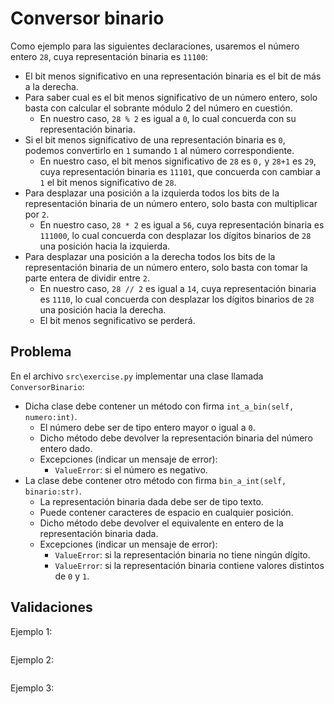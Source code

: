 Conversor binario
========================

Como ejemplo para las siguientes declaraciones, usaremos el número entero `28`,
cuya representación binaria es `11100`:

* El bit menos significativo en una representación binaria es el bit de más a
la derecha.
* Para saber cual es el bit menos significativo de un número entero,
solo basta con calcular el sobrante módulo 2 del número en cuestión.
    * En nuestro caso, `28 % 2` es igual a `0`, lo cual concuerda con su 
    representación binaria.
* Si el bit menos significativo de una representación binaria es `0`, podemos
convertirlo en `1` sumando `1` al número correspondiente.
    * En nuestro caso, el bit menos significativo de `28` es `0,` y `28+1` 
    es `29`, cuya representación binaria es `11101`, que concuerda con cambiar a `1`
    el bit menos significativo de `28`.
* Para desplazar una posición a la izquierda todos los bits de la 
representación binaria de un número entero, solo basta con multiplicar por `2`.
    * En nuestro caso, `28 * 2` es igual a `56`, cuya representación
    binaria es `111000`, lo cual concuerda con desplazar los dígitos binarios 
    de `28` una posición hacia la izquierda.
* Para desplazar una posición a la derecha todos los bits de la 
representación binaria de un número entero, solo basta con tomar la parte 
entera de dividir entre `2`.
    * En nuestro caso, `28 // 2` es igual a `14`, cuya representación
    binaria es `1110`, lo cual concuerda con desplazar los dígitos binarios de 
    `28` una posición hacia la derecha.
    * El bit menos segnificativo se perderá.


Problema
--------

En el archivo `src\exercise.py` implementar una clase llamada 
`ConversorBinario`:

* Dicha clase debe contener un método con firma `int_a_bin(self, numero:int)`.
    * El número debe ser de tipo entero mayor o igual a `0`.
    * Dicho método debe devolver la representación binaria del número entero dado.
    * Excepciones (indicar un mensaje de error):
        * `ValueError`: si el número es negativo.
* La clase debe contener otro método con firma `bin_a_int(self, binario:str)`.
    * La representación binaria dada debe ser de tipo texto.
    * Puede contener caracteres de espacio en cualquier posición.
    * Dicho método debe devolver el equivalente en entero de la representación binaria dada.
    * Excepciones (indicar un mensaje de error):
        * `ValueError`: si la representación binaria no tiene ningún dígito.
        * `ValueError`: si la representación binaria contiene valores distintos de
        `0` y `1`.


Validaciones
------------

Ejemplo 1:
```python

```

Ejemplo 2:
```python

```

Ejemplo 3:
```python

```
